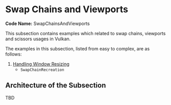 # Swap Chains and Viewports

**Code Name:** SwapChainsAndViewports

This subsection contains examples which related to swap chains, viewports and scissors usages in Vulkan.

The examples in this subsection, listed from easy to complex, are as follows:

1. [Handling Window Resizing](/Examples/Fundamentals/SwapChainsAndViewports/SwapChainRecreation)
   - `SwapChainRecreation`

## Architecture of the Subsection

TBD